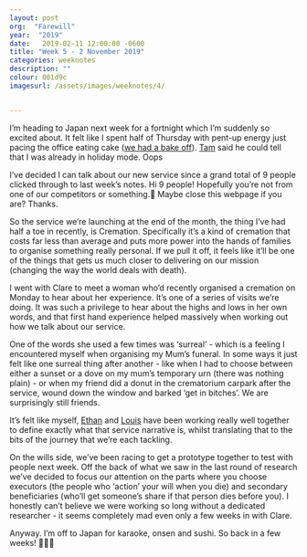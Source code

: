```yaml
---
layout: post
org:  "Farewill"
year:  "2019"
date:   2019-02-11 12:00:00 -0600
title: "Week 5 - 2 November 2019"
categories: weeknotes
description: ""
colour: 001d9c
imagesurl: /assets/images/weeknotes/4/


---
```



I’m heading to Japan next week for a fortnight which I’m suddenly so excited about. It felt like I spent half of Thursday with pent-up energy just pacing the office eating cake ([we had a bake off](https://www.instagram.com/p/B4SKYJEneiq/)). [Tam](https://twitter.com/tambuildsthings) said he could tell that I was already in holiday mode. Oops

I’ve decided I can talk about our new service since a grand total of 9 people clicked through to last week’s notes. Hi 9 people! Hopefully you’re not from one of our competitors or something.😬 Maybe close this webpage if you are? Thanks.

So the service we’re launching at the end of the month, the thing I’ve had half a toe in recently, is Cremation. Specifically it’s a kind of cremation that costs far less than average and puts more power into the hands of families to organise something really personal. If we pull it off, it feels like it’ll be one of the things that gets us much closer to delivering on our mission (changing the way the world deals with death). 

I went with Clare to meet a woman who’d recently organised a cremation on Monday to hear about her experience. It’s one of a series of visits we’re doing. It was such a privilege to hear about the highs and lows in her own words, and that first hand experience helped massively when working out how we talk about our service. 

One of the words she used a few times was ‘surreal’ - which is a feeling I encountered myself when organising my Mum’s funeral. In some ways it just felt like one surreal thing after another - like when I had to choose between either a sunset or a dove on my mum’s temporary urn (there was nothing plain) - or when my friend did a donut in the crematorium carpark after the service, wound down the window and barked ‘get in bitches’. We are surprisingly still friends.

It’s felt like myself, [Ethan](https://www.ethanlott.com/) and [Louis](http://www.louislouisdesign.com/) have been working really well together to define exactly what that service narrative is, whilst translating that to the bits of the journey that we’re each tackling. 

On the wills side, we’ve been racing to get a prototype together to test with people next week. Off the back of what we saw in the last round of research we’ve decided to focus our attention on the parts where you choose executors (the people who ‘action’ your will when you die) and secondary beneficiaries (who’ll get someone’s share if that person dies before you). I honestly can’t believe we were working so long without a dedicated researcher - it seems completely mad even only a few weeks in with Clare. 

Anyway. I’m off to Japan for karaoke, onsen and sushi. So back in a few weeks!  🎤🛀🍣

 
